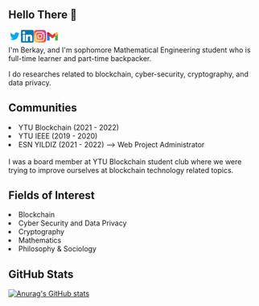 ## Hello There 👋
<a href="https://www.twitter.com/tmaftriw"> <img align="left" alt="Berkay's Twitter" width="25px" src= "https://raw.githubusercontent.com/berkayahi/berkayahi/main/images/twitter.svg"/> </a>
<a href="https://www.linkedin.com/in/berkayahi"> <img align="left" alt="Berkay's LinkedIn" width="25px" src= "https://raw.githubusercontent.com/berkayahi/berkayahi/main/images/linkedin.svg"/> </a>
<a href="https://www.instagram.com/ahiontheway"> <img align="left" alt="Berkay's Instagram" width="25px" src= "https://raw.githubusercontent.com/berkayahi/berkayahi/main/images/instagram.svg"/> </a>
<a href="mailto:berkayahi@gmail.com"> <img align="left" alt="Mail to Berkay" width="25px" src="https://raw.githubusercontent.com/berkayahi/berkayahi/main/images/gmail.svg"/></a>
<br>

I'm Berkay, and I'm sophomore Mathematical Engineering student who is full-time learner and part-time backpacker.

I do researches related to blockchain, cyber-security, cryptography, and data privacy.

## Communities

<li>YTU Blockchain (2021 - 2022)</li>
<li>YTU IEEE (2019 - 2020)</li>
<li>ESN YILDIZ (2021 - 2022) --> Web Project Administrator</li><br>
I was a board member at YTU Blockchain student club where we were trying to improve ourselves at blockchain technology related topics.

## Fields of Interest
<li>Blockchain</li>
<li>Cyber Security and Data Privacy</li>
<li>Cryptography</li>
<li>Mathematics</li>
<li>Philosophy & Sociology</li>

## GitHub Stats
[![Anurag's GitHub stats](https://github-readme-stats.vercel.app/api?username=berkayahi&theme=merko&show_icons=true)](https://github.com/berkayahi/berkayahi)
